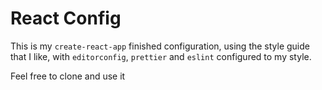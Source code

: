# React Config

This is my `create-react-app` finished configuration, using the style guide that I like,
with `editorconfig`, `prettier` and `eslint` configured to my style.  

Feel free to clone and use it
